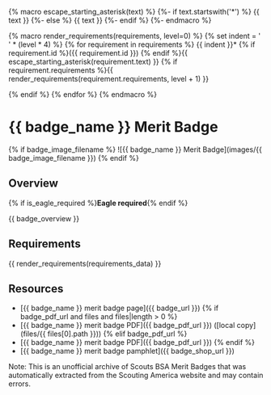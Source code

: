 {% macro escape_starting_asterisk(text) %}
{%- if text.startswith('*') %}
\{{ text }}
{%- else %}
{{ text }}
{%- endif %}
{%- endmacro %}

{% macro render_requirements(requirements, level=0) %}
{% set indent = ' ' * (level * 4) %}
{% for requirement in requirements %}
{{ indent }}* {% if requirement.id %}({{ requirement.id }}) {% endif %}{{ escape_starting_asterisk(requirement.text) }}
{% if requirement.requirements %}{{ render_requirements(requirement.requirements, level + 1) }}

{% endif %}
{% endfor %}
{% endmacro %}

# {{ badge_name }} Merit Badge

{% if badge_image_filename %}
![{{ badge_name }} Merit Badge](images/{{ badge_image_filename }})
{% endif %}

## Overview

{% if is_eagle_required %}**Eagle required**{% endif %}


{{ badge_overview }}

## Requirements

{{ render_requirements(requirements_data) }}

## Resources

- [{{ badge_name }} merit badge page]({{ badge_url }})
{% if badge_pdf_url and files and files|length > 0 %}
- [{{ badge_name }} merit badge PDF]({{ badge_pdf_url }}) ([local copy](files/{{ files[0].path }}))
{% elif badge_pdf_url %}
- [{{ badge_name }} merit badge PDF]({{ badge_pdf_url }})
{% endif %}
- [{{ badge_name }} merit badge pamphlet]({{ badge_shop_url }})

Note: This is an unofficial archive of Scouts BSA Merit Badges that was automatically extracted from the Scouting America website and may contain errors.
